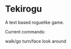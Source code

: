 # Tekirogu
A text based roguelike game.

Current commands:

walk/go <direction>
turn/face <direction>
look around
